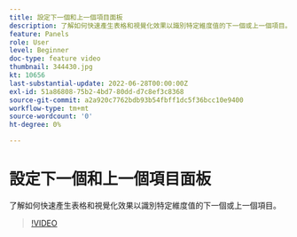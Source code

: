 ```yaml
---
title: 設定下一個和上一個項目面板
description: 了解如何快速產生表格和視覺化效果以識別特定維度值的下一個或上一個項目。
feature: Panels
role: User
level: Beginner
doc-type: feature video
thumbnail: 344430.jpg
kt: 10656
last-substantial-update: 2022-06-28T00:00:00Z
exl-id: 51a86808-75b2-4bd7-80dd-d7c8ef3c8368
source-git-commit: a2a920c7762bdb93b54fbff1dc5f36bcc10e9400
workflow-type: tm+mt
source-wordcount: '0'
ht-degree: 0%

---
```


# 設定下一個和上一個項目面板

了解如何快速產生表格和視覺化效果以識別特定維度值的下一個或上一個項目。

>[!VIDEO](https://video.tv.adobe.com/v/344430/?quality=12&learn=on)
